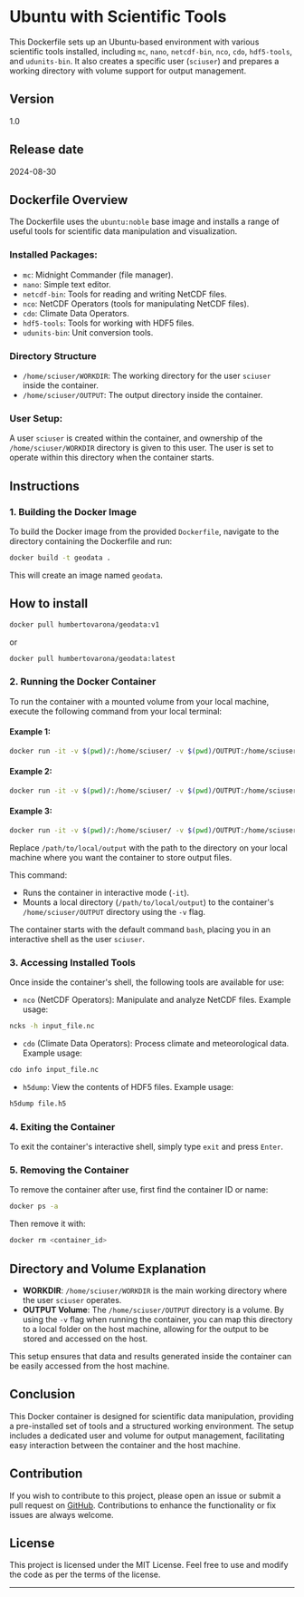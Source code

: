 
# Ubuntu with Scientific Tools

This Dockerfile sets up an Ubuntu-based environment with various scientific tools installed, including `mc`, `nano`, `netcdf-bin`, `nco`, `cdo`, `hdf5-tools`, and `udunits-bin`. It also creates a specific user (`sciuser`) and prepares a working directory with volume support for output management.

## Version

1.0

## Release date

2024-08-30

## Dockerfile Overview

The Dockerfile uses the `ubuntu:noble` base image and installs a range of useful tools for scientific data manipulation and visualization. 

### Installed Packages:
- `mc`: Midnight Commander (file manager).
- `nano`: Simple text editor.
- `netcdf-bin`: Tools for reading and writing NetCDF files.
- `nco`: NetCDF Operators (tools for manipulating NetCDF files).
- `cdo`: Climate Data Operators.
- `hdf5-tools`: Tools for working with HDF5 files.
- `udunits-bin`: Unit conversion tools.

### Directory Structure
- `/home/sciuser/WORKDIR`: The working directory for the user `sciuser` inside the container.
- `/home/sciuser/OUTPUT`: The output directory inside the container.

### User Setup:
A user `sciuser` is created within the container, and ownership of the `/home/sciuser/WORKDIR` directory is given to this user. The user is set to operate within this directory when the container starts.

## Instructions

### 1. Building the Docker Image

To build the Docker image from the provided `Dockerfile`, navigate to the directory containing the Dockerfile and run:

```bash
docker build -t geodata .
```

This will create an image named `geodata`.


## How to install

```bash
docker pull humbertovarona/geodata:v1
```

or 

```bash
docker pull humbertovarona/geodata:latest
```


### 2. Running the Docker Container

To run the container with a mounted volume from your local machine, execute the following command from your local terminal:

#### Example 1:

```bash
docker run -it -v $(pwd)/:/home/sciuser/ -v $(pwd)/OUTPUT:/home/sciuser/OUTPUT geodata cdo sinfo /home/sciuser/sst.oisst.mon.ltm.1991-2020.nc
```

#### Example 2:

```bash
docker run -it -v $(pwd)/:/home/sciuser/ -v $(pwd)/OUTPUT:/home/sciuser/OUTPUT geodata cdo ymonmean /home/sciuser/sst.oisst.mon.ltm.1991-2020.nc /home/sciuser/OUTPUT/mmClim.nc
```

#### Example 3:

```bash
docker run -it -v $(pwd)/:/home/sciuser/ -v $(pwd)/OUTPUT:/home/sciuser/OUTPUT geodata ncdump -h /home/sciuser/sst.oisst.mon.ltm.1991-2020.nc
```

Replace `/path/to/local/output` with the path to the directory on your local machine where you want the container to store output files.

This command:
- Runs the container in interactive mode (`-it`).
- Mounts a local directory (`/path/to/local/output`) to the container's `/home/sciuser/OUTPUT` directory using the `-v` flag.
  
The container starts with the default command `bash`, placing you in an interactive shell as the user `sciuser`.

### 3. Accessing Installed Tools

Once inside the container's shell, the following tools are available for use:

- `nco` (NetCDF Operators): Manipulate and analyze NetCDF files. Example usage:

```bash
ncks -h input_file.nc
```

- `cdo` (Climate Data Operators): Process climate and meteorological data. Example usage:

```bash
cdo info input_file.nc
```

- `h5dump`: View the contents of HDF5 files. Example usage:

```bash
h5dump file.h5
```

### 4. Exiting the Container

To exit the container's interactive shell, simply type `exit` and press `Enter`.

### 5. Removing the Container

To remove the container after use, first find the container ID or name:

```bash
docker ps -a
```

Then remove it with:

```bash
docker rm <container_id>
```

## Directory and Volume Explanation

- **WORKDIR**: `/home/sciuser/WORKDIR` is the main working directory where the user `sciuser` operates.
- **OUTPUT Volume**: The `/home/sciuser/OUTPUT` directory is a volume. By using the `-v` flag when running the container, you can map this directory to a local folder on the host machine, allowing for the output to be stored and accessed on the host.

This setup ensures that data and results generated inside the container can be easily accessed from the host machine.

## Conclusion

This Docker container is designed for scientific data manipulation, providing a pre-installed set of tools and a structured working environment. The setup includes a dedicated user and volume for output management, facilitating easy interaction between the container and the host machine.

## Contribution

If you wish to contribute to this project, please open an issue or submit a pull request on [GitHub](https://github.com/humbertovarona/geodata/). Contributions to enhance the functionality or fix issues are always welcome.

## License

This project is licensed under the MIT License. Feel free to use and modify the code as per the terms of the license.

---

